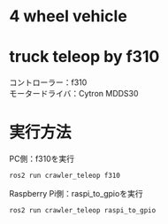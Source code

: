 # 4 wheel vehicle




# truck teleop by f310

コントローラー：f310  
モータードライバ：Cytron MDDS30


# 実行方法

PC側：f310を実行
```bash
ros2 run crawler_teleop f310
```
Raspberry Pi側：raspi_to_gpioを実行
```bash
ros2 run crawler_teleop raspi_to_gpio
```
